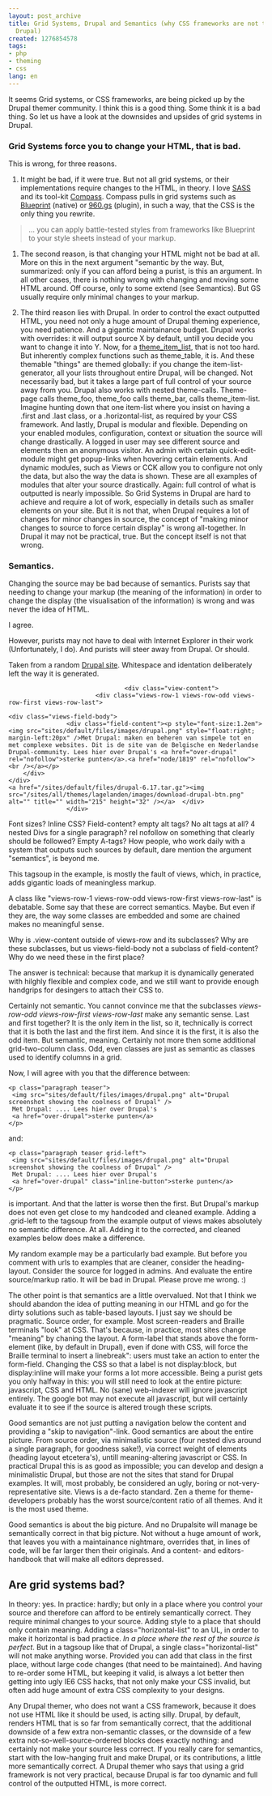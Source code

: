 ```yaml
---
layout: post_archive
title: Grid Systems, Drupal and Semantics (why CSS frameworks are not that bad in
  Drupal)
created: 1276854578
tags:
- php
- theming
- css
lang: en
---
```

It seems Grid systems, or CSS frameworks, are being picked up by the Drupal themer community. I think this is a good thing. Some think it is a bad thing. So let us have a look at the downsides and upsides of grid systems in Drupal.

### Grid Systems force you to change your HTML, that is bad. 
This is wrong, for three reasons. 

1. It might be bad, if it were true. But not all grid systems, or their implementations require changes to the HTML, in theory. I love [SASS](http://sass-lang.com/) and its tool-kit [Compass](http://compass-style.org/docs/). Compass pulls in grid systems such as [Blueprint](http://www.blueprintcss.org/) (native) or [960.gs](http://960.gs) (plugin), in such a way, that the CSS is the only thing you rewrite.
<blockquote>... you can apply battle-tested styles from frameworks like Blueprint to your style sheets instead of your markup. </blockquote>

1. The second reason, is that changing your HTML might not be bad at all. More on this in the next argument "semantic by the way. But, summarized: only if you can afford being a purist, is this an argument. In all other cases, there is nothing wrong with changing and moving some HTML around. Off course, only to some extend (see Semantics). But GS usually require only minimal changes to your markup.

1. The third reason lies with Drupal. In order to control the exact outputted HTML, you need not only a huge amount of Drupal theming experience, you need patience. And a gigantic maintainance budget. 
Drupal works with overrides: it will output source X by default, untill you decide you want to change it into Y. Now, for a [theme\_item\_list](http://api.drupal.org/api/function/theme_item_list), that is not too hard. But inherently complex functions such as theme_table, it is. And these themable "things" are themed globally: if you change the item-list-generator, all your lists throughout entire Drupal, will be changed. Not necessarily bad, but it takes a large part of full control of your source away from you.
Drupal also works with nested theme-calls. Theme-page calls theme\_foo, theme\_foo calls theme_bar, calls theme_item-list. Imagine hunting down that one item-list where you insist on having a .first and .last class, or a .horizontal-list, as required by your CSS framework. 
And lastly, Drupal is modular and flexible. Depending on your enabled modules, configuration, context or situation the source will change drastically. A logged in user may see different source and elements then an anonymous visitor. An admin with certain quick-edit-module might get popup-links when hovering certain elements. And dynamic modules, such as Views or CCK allow you to configure not only the data, but also the way the data is shown. These are all examples of modules that alter your source drastically. Again: full control of what is outputted is nearly impossible. So Grid Systems in Drupal are hard to achieve and require a lot of work, especially in details such as smaller elements on your site. But it is not that, when Drupal requires a lot of changes for minor changes in source, the concept of "making minor changes to source to force certain display" is wrong all-together. 
In Drupal it may not be practical, true. But the concept itself is not that wrong.

### Semantics.
Changing the source may be bad because of semantics. Purists say that needing to change your markup (the meaning of the information) in order to change the display (the visualisation of the information) is wrong and was never the idea of HTML.

I agree. 

However, purists may not have to deal with Internet Explorer in their work (Unfortunately, I do). And purists will steer away from Drupal. Or should. 

Taken from a random [Drupal site](http://drupal.nl). Whitespace and identation deliberately left the way it is generated.

                             		<div class="view-content">
                    		<div class="views-row-1 views-row-odd views-row-first views-row-last">
      
  	<div class="views-field-body">
                	<div class="field-content"><p style="font-size:1.2em"><img src="sites/default/files/images/drupal.png" style="float:right; margin-left:20px" />Met Drupal: maken en beheren van simpele tot en met complexe websites. Dit is de site van de Belgische en Nederlandse Drupal-community. Lees hier over Drupal's <a href="over-drupal" rel="nofollow">sterke punten</a>.<a href="node/1819" rel="nofollow"><br /></a></p>
		</div>
  	</div>
	<a href="/sites/default/files/drupal-6.17.tar.gz"><img src="/sites/all/themes/lagelanden/images/download-drupal-btn.png" alt="" title="" width="215" height="32" /></a>  </div>
                	</div>

Font sizes? Inline CSS? Field-content? empty alt tags? No alt tags at all? 4 nested Divs for a single paragraph? rel nofollow on something that clearly should be followed? Empty A-tags? How people, who work daily with a system that outputs such sources by default, dare mention the argument "semantics", is beyond me.

This tagsoup in the example, is mostly the fault of views, which, in practice, adds gigantic loads of meaningless markup. 

A class like "views-row-1 views-row-odd views-row-first views-row-last" is debatable. Some say that these are correct semantics. Maybe. But even if they are, the way some classes are embedded and some are chained makes no meaningful sense. 

Why is .view-content outside of views-row and its subclasses? Why are these subclasses, but us views-field-body not a subclass of field-content? Why do we need these in the first place? 

The answer is technical: because that markup it is dynamically generated with hilghly flexible and complex code, and we still want to provide enough handgrips for desingers to attach their CSS to. 

Certainly not semantic. You cannot convince me that the subclasses  _views-row-odd views-row-first views-row-last_ make any semantic sense. Last and first together? It is the only item in the list, so it, technically is correct that it is both the last and the first item. And since it is the first, it is also the odd item. But semantic, meaning. Certainly not more then some additional grid-two-column class. Odd, even classes are just as semantic as classes used to identify columns in a grid. 

Now, I will agree with you that the difference between:

    <p class="paragraph teaser">
     <img src="sites/default/files/images/drupal.png" alt="Drupal screenshot showing the coolness of Drupal" />
     Met Drupal: .... Lees hier over Drupal's
     <a href="over-drupal">sterke punten</a>
    </p>

and:

    <p class="paragraph teaser grid-left">
     <img src="sites/default/files/images/drupal.png" alt="Drupal screenshot showing the coolness of Drupal" />
     Met Drupal: .... Lees hier over Drupal's 
     <a href="over-drupal" class="inline-button">sterke punten</a>
    </p>

is important. And that the latter is worse then the first. But Drupal's markup does not even get close to my handcoded and cleaned example. Adding a .grid-left to the tagsoup from the example output of views makes absolutely no semantic difference. At all. Adding it to the corrected, and cleaned examples below does make a difference. 

My random example may be a particularly bad example. But before you comment with urls to examples that are cleaner, consider the heading-layout. Consider the source for logged in admins. And evaluate the entire source/markup ratio. It will be bad in Drupal. Please prove me wrong. :)

The other point is that semantics are a little overvalued. Not that I think we should abandon the idea of putting meaning in our HTML and go for the dirty solutions such as table-based layouts. I just say we should be pragmatic.
Source order, for example. 
Most screen-readers and Braille terminals "look" at CSS. That's because, in practice, most sites change "meaning" by chaning the layout. A form-label that stands above the form-element (like, by default in Drupal), even if done with CSS, will force the Braille terminal to insert a linebreak": users must take an action to enter the form-field. Changing the CSS so that a label is not display:block, but display:inline will make your forms a lot more accessible. 
Being a purist gets you only halfway in this: you will still need to look at the entire picture: javascript, CSS and HTML. 
No (sane) web-indexer will ignore javascript entirely. The google bot may not execute all javascript, but will certainly evaluate it to see if the source is altered trough these scripts.

Good semantics are not just putting a navigation below the content and providing a "skip to navigation"-link. Good semantics are about the entire picture. From source order, via minimalistic source (four nested divs around a single paragraph, for goodness sake!), via correct weight of elements (heading layout etcetera's), untill meaning-altering javascript or CSS. In practical Drupal this is as good as impossible; you can develop and design a minimalistic Drupal, but those are not the sites that stand for Drupal examples. It will, most probably, be considered an ugly, boring or not-very-representative site. Views is a de-facto standard. Zen a theme for theme-developers probably has the worst source/content ratio of all themes. And it is the most used theme. 

Good semantics is about the big picture. And no Drupalsite will manage be semantically correct in that big picture. Not without a huge amount of work, that leaves you with a maintainance nightmare, overrides that, in lines of code, will be far larger then their originals. And a content- and editors- handbook that will make all editors depressed. 

## Are grid systems bad?
In theory: yes. In practice: hardly; but only in a place where you control your source and therefore can afford to be entirely semantically correct. They require minimal changes to your source. Adding style to a place that should only contain meaning. Adding a class="horizontal-list" to an UL, in order to make it horizontal is bad practice. *In a place where the rest of the source is perfect*. But in a tagsoup like that of  Drupal, a single class="horizontal-list" will not make anything worse. Provided you can add that class in the first place, without large code changes (that need to be maintained). 
And having to re-order some HTML, but keeping it valid, is always a lot better then getting into ugly IE6 CSS hacks, that not only make your CSS invalid, but often add huge amount of extra CSS complexity to your designs.

Any Drupal themer, who does not want a CSS framework, because it does not use HTML like it should be used, is acting silly. Drupal, by default, renders HTML that is so far from semantically correct, that the additional downside of a few extra non-semantic classes, or the downside of a few extra not-so-well-source-ordered blocks does exactly nothing: and certainly not make your source less correct. If you really care for semantics, start with the low-hanging fruit and make Drupal, or its contributions, a little more semantically correct.
A Drupal themer who says that using a grid framework is not very practical, because Drupal is far too dynamic and full control of the outputted HTML, is more correct. 
